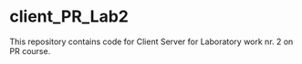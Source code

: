 # client_PR_Lab2
This repository contains code for Client Server for Laboratory work nr. 2 on PR course.

